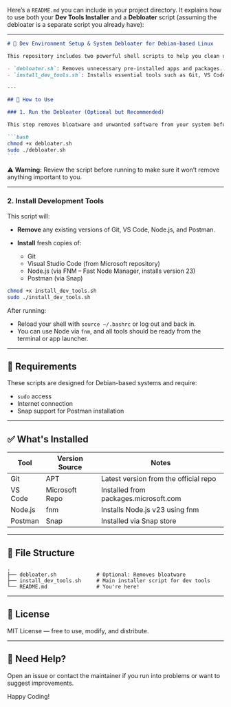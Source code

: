 Here’s a `README.md` you can include in your project directory. It explains how to use both your **Dev Tools Installer** and a **Debloater** script (assuming the debloater is a separate script you already have):

---

````markdown
# 🧰 Dev Environment Setup & System Debloater for Debian-based Linux

This repository includes two powerful shell scripts to help you clean up and prepare your development system on Debian-based distributions (like Ubuntu, Linux Mint, etc.):

- `debloater.sh`: Removes unnecessary pre-installed apps and packages.
- `install_dev_tools.sh`: Installs essential tools such as Git, VS Code, Node.js (via fnm), and Postman — while cleaning up any existing versions first.

---

## 🚀 How to Use

### 1. Run the Debloater (Optional but Recommended)

This step removes bloatware and unwanted software from your system before setting up your dev tools.

```bash
chmod +x debloater.sh
sudo ./debloater.sh
```
````

⚠️ **Warning:** Review the script before running to make sure it won’t remove anything important to you.

---

### 2. Install Development Tools

This script will:

- **Remove** any existing versions of Git, VS Code, Node.js, and Postman.
- **Install** fresh copies of:

  - Git
  - Visual Studio Code (from Microsoft repository)
  - Node.js (via FNM – Fast Node Manager, installs version 23)
  - Postman (via Snap)

```bash
chmod +x install_dev_tools.sh
sudo ./install_dev_tools.sh
```

After running:

- Reload your shell with `source ~/.bashrc` or log out and back in.
- You can use Node via `fnm`, and all tools should be ready from the terminal or app launcher.

---

## 🧩 Requirements

These scripts are designed for Debian-based systems and require:

- `sudo` access
- Internet connection
- Snap support for Postman installation

---

## ✅ What's Installed

| Tool    | Version Source | Notes                                 |
| ------- | -------------- | ------------------------------------- |
| Git     | APT            | Latest version from the official repo |
| VS Code | Microsoft Repo | Installed from packages.microsoft.com |
| Node.js | fnm            | Installs Node.js v23 using fnm        |
| Postman | Snap           | Installed via Snap store              |

---

## 📁 File Structure

```
.
├── debloater.sh             # Optional: Removes bloatware
├── install_dev_tools.sh     # Main installer script for dev tools
└── README.md                # You're here!
```

---

## 📌 License

MIT License — free to use, modify, and distribute.

---

## 🙋 Need Help?

Open an issue or contact the maintainer if you run into problems or want to suggest improvements.

Happy Coding!

